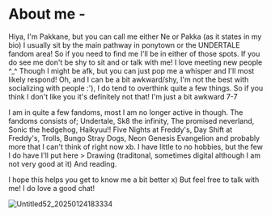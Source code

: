 # About me - 
Hiya, I'm Pakkane, but you can call me either Ne or Pakka (as it states in my bio)
I usually sit by the main pathway in ponytown or the UNDERTALE fandom area! So if you need to find me I'll be in either of those spots. If you do see me don't be shy to sit and or talk with me! I love meeting new people ^_^ Though I might be afk, but you can just pop me a whisper and I'll most likely respond! Oh, and I can be a bit awkward/shy, I'm not the best with socializing with people :'), I do tend to overthink quite a few things. So if you think I don't like you it's definitely not that! I'm just a bit awkward 7-7

I am in quite a few fandoms, most I am no longer active in though. The fandoms consists of; Undertale, Sk8 the infinity, The promised neverland, Sonic the hedgehog, Haikyuu!! Five Nights at Freddy's, Day Shift at Freddy's, Trolls, Bungo Stray Dogs, Neon Genesis Evangelion and probably more that I can't think of right now xb.
I have little to no hobbies, but the few I do have I'll put here > Drawing (traditonal, sometimes digital although I am not very good at it) And reading.

I hope this helps you get to know me a bit better x) But feel free to talk with me! I do love a good chat!

![Untitled52_20250124183334](https://github.com/user-attachments/assets/5db1233e-9289-4ada-81c0-c25de15cc112)

